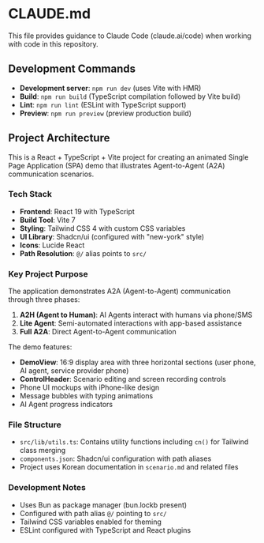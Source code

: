 # CLAUDE.md

This file provides guidance to Claude Code (claude.ai/code) when working with code in this repository.

## Development Commands

- **Development server**: `npm run dev` (uses Vite with HMR)
- **Build**: `npm run build` (TypeScript compilation followed by Vite build)
- **Lint**: `npm run lint` (ESLint with TypeScript support)
- **Preview**: `npm run preview` (preview production build)

## Project Architecture

This is a React + TypeScript + Vite project for creating an animated Single Page Application (SPA) demo that illustrates Agent-to-Agent (A2A) communication scenarios.

### Tech Stack

- **Frontend**: React 19 with TypeScript
- **Build Tool**: Vite 7
- **Styling**: Tailwind CSS 4 with custom CSS variables
- **UI Library**: Shadcn/ui (configured with "new-york" style)
- **Icons**: Lucide React
- **Path Resolution**: `@/` alias points to `src/`

### Key Project Purpose

The application demonstrates A2A (Agent-to-Agent) communication through three phases:

1. **A2H (Agent to Human)**: AI Agents interact with humans via phone/SMS
2. **Lite Agent**: Semi-automated interactions with app-based assistance
3. **Full A2A**: Direct Agent-to-Agent communication

The demo features:

- **DemoView**: 16:9 display area with three horizontal sections (user phone, AI agent, service provider phone)
- **ControlHeader**: Scenario editing and screen recording controls
- Phone UI mockups with iPhone-like design
- Message bubbles with typing animations
- AI Agent progress indicators

### File Structure

- `src/lib/utils.ts`: Contains utility functions including `cn()` for Tailwind class merging
- `components.json`: Shadcn/ui configuration with path aliases
- Project uses Korean documentation in `scenario.md` and related files

### Development Notes

- Uses Bun as package manager (bun.lockb present)
- Configured with path alias `@/` pointing to `src/`
- Tailwind CSS variables enabled for theming
- ESLint configured with TypeScript and React plugins
